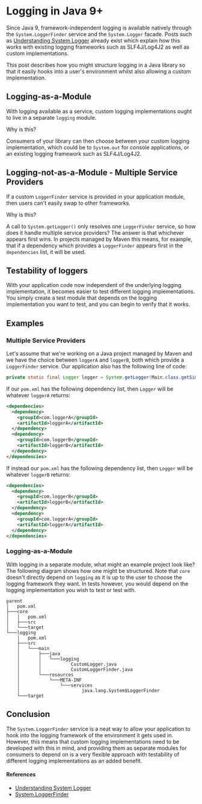 
# Logging in Java 9+



Since Java 9, framework-independent logging is available natively through the `System.LoggerFinder` service
and the `System.Logger` facade. Posts such as [Understanding System Logger](https://dzone.com/articles/system-logger)
already exist which explain how this works with existing logging frameworks such as SLF4J/Log4J2 as well as
custom implementations.



This post describes how you might structure logging in a Java library so that it easily hooks into a user's
environment whilst also allowing a custom implementation.



## Logging-as-a-Module



With logging available as a service, custom logging implementations ought to live in a separate `logging`
module.



Why is this?



Consumers of your library can then choose between your custom logging implementation, which could be to
`System.out` for console applications, or an existing logging framework such as SLF4J/Log4J2.



## Logging-not-as-a-Module - Multiple Service Providers



If a custom `LoggerFinder` service is provided in your application module, then users can't easily swap to
other frameworks.



Why is this?



A call to `System.getLogger()` only resolves one `LoggerFinder` service, so how does it handle multiple service
providers? The answer is that whichever appears first wins. In projects managed by Maven this means, for example,
that if a dependency which provides a `LoggerFinder` appears first in the `dependencies` list, it will be used.



## Testability of loggers



With your application code now independent of the underlying logging implementation, it becomes easier to test
different logging implementations. You simply create a test module that depends on the logging implementation you
want to test, and you can begin to verify that it works.



## Examples



### Multiple Service Providers



Let's assume that we're working on a Java project managed by Maven and we have the choice between `loggerA` and
`loggerB`, both which provide a `LoggerFinder` service. Our application also has the following line of code:



```java
private static final Logger logger = System.getLogger(Main.class.getSimpleName());
```



If our `pom.xml` has the following dependency list, then `Logger` will be whatever `loggerA` returns:



```xml
<dependencies>
  <dependency>
    <groupId>com.loggerA</groupId>
    <artifactId>loggerA</artifactId>
  </dependency>
  <dependency>
    <groupId>com.loggerB</groupId>
    <artifactId>loggerB</artifactId>
  </dependency>
</dependencies>
```



If instead our `pom.xml` has the following dependency list, then `Logger` will be whatever `loggerB` returns:



```xml
<dependencies>
  <dependency>
    <groupId>com.loggerB</groupId>
    <artifactId>loggerB</artifactId>
  </dependency>
  <dependency>
    <groupId>com.loggerA</groupId>
    <artifactId>loggerA</artifactId>
  </dependency>
</dependencies>
```



### Logging-as-a-Module



With logging in a separate module, what might an example project look like?
The following diagram shows how one might be structured. Note that `core` doesn't directly depend on `logging`
as it is up to the user to choose the logging framework they want. In tests however, you would depend on the
logging implementation you wish to test or test with.



```
parent
│   pom.xml
├───core
│   │   pom.xml
│   ├───src
│   └───target
└───logging
    │   pom.xml
    ├───src
    │   └───main
    │       ├───java
    │       │   └───logging
    │       │           CustomLogger.java
    │       │           CustomLoggerFinder.java
    │       └───resources
    │           └───META-INF
    │               └───services
    │                       java.lang.System$LoggerFinder
    └───target
```



## Conclusion



The `System.LoggerFinder` service is a neat way to allow your application to hook into the logging framework
of the environment it gets used in. However, this means that custom logging implementations need to be developed
with this in mind, and providing them as separate modules for consumers to depend on is a very flexible approach
with testability of different logging implementations as an added benefit.



#### References
- [Understanding System Logger](https://dzone.com/articles/system-logger)
- [System.LoggerFinder](https://docs.oracle.com/javase/9/docs/api/java/lang/System.LoggerFinder.html)
